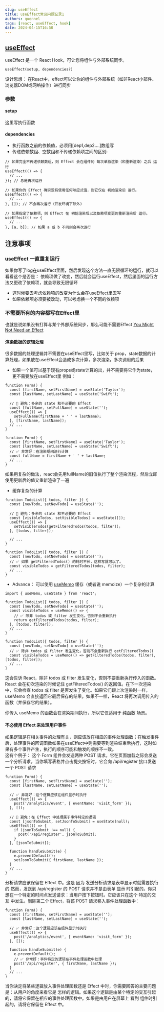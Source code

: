 ```yaml
---
slug: useEffect
title: useEffect常见问题记录1
authors: quennel
tags: [react, useEffect, hook]
date: 2024-04-15T16:50
---
```


## [useEffect](https://react.dev/reference/react/useEffect)
useEffect 是一个 React Hook，可让您将组件与外部系统同步。 
```
useEffect(setup, dependencies?)
```
设计思想： 在React中，effect可以让你的组件与外部系统（如非React小部件、浏览器DOM或网络操作）进行同步


### 参数
#### setup
这里写执行函数
#### dependencies
- 执行函数之前的依赖值，必须用[dep1,dep2....]数组写
- 传递依赖数组、空数组和不传递依赖项之间的区别: 
```
// 如果完全不传递依赖数组，则 Effect 会在组件的 每次单独渲染（和重新渲染）之后 运行
useEffect(() => {
  // ...
}); // 总是再次运行

// 如果你的 Effect 确实没有使用任何响应式值，则它仅在 初始渲染后 运行。
useEffect(() => {
  // ...
}, []); // 不会再次运行（开发环境下除外)

// 如果指定了依赖项，则 Effect 在 初始渲染后以及依赖项变更的重新渲染后 运行。
useEffect(() => {
  // ...
}, [a, b]); // 如果 a 或 b 不同则会再次运行
```
## 注意事项
### useEffect 一直重复运行
如果你写了log在useEffect里面，然后发现这个方法一直无限循环的运行，就可以看看这个是否是：
依赖项做了改变，然后就会运行useEffect，然后里面的运行方法又更改了依赖项，就会导致无限循环
- 这时候要去考虑依赖项的改变为什么会在useEffect里去写
- 如果依赖项必须要被改动，可以考虑换一个不同的依赖项
### 不需要所有的内容都写在Effect里
也就是说如果没有打算与某个外部系统同步，那么可能不需要Effect
[You Might Not Need an Effect](https://react.dev/learn/you-might-not-need-an-effect)

#### 渲染数据的逻辑处理
很多数据的处理逻辑并不需要在useEffect里写，比如关于 prop，state数据的计算处理，如果放在useEffect会造成多次计算，多次渲染，多次调用的后果
- 如果一个值可以基于现有props或state计算的出，并不需要将它作为state，更不需要放在useEffect里
例如：
```
function Form() {
  const [firstName, setFirstName] = useState('Taylor');
  const [lastName, setLastName] = useState('Swift');

  // 🔴 避免：多余的 state 和不必要的 Effect
  const [fullName, setFullName] = useState('');
  useEffect(() => {
    setFullName(firstName + ' ' + lastName);
  }, [firstName, lastName]);
  // ...
}

function Form() {
  const [firstName, setFirstName] = useState('Taylor');
  const [lastName, setLastName] = useState('Swift');
  // ✅ 非常好：在渲染期间进行计算
  const fullName = firstName + ' ' + lastName;
  // ...
}
```
如果用复杂的做法，react会先用fullName的旧值执行了整个渲染流程，然后立即使用更新后的值又重新渲染了一遍

- 缓存复杂的计算
```
function TodoList({ todos, filter }) {
  const [newTodo, setNewTodo] = useState('');

  // 🔴 避免：多余的 state 和不必要的 Effect
  const [visibleTodos, setVisibleTodos] = useState([]);
  useEffect(() => {
    setVisibleTodos(getFilteredTodos(todos, filter));
  }, [todos, filter]);

  // ...
}

function TodoList({ todos, filter }) {
  const [newTodo, setNewTodo] = useState('');
  // ✅ 如果 getFilteredTodos() 的耗时不长，这样写就可以了。
  const visibleTodos = getFilteredTodos(todos, filter);
  // ...
}
```
  
- Advance： 可以使用 [useMemo](https://react.dev/reference/react/useMemo) 缓存（或者说 memoize）一个复杂的计算
```
import { useMemo, useState } from 'react';

function TodoList({ todos, filter }) {
  const [newTodo, setNewTodo] = useState('');
  const visibleTodos = useMemo(() => {
    // ✅ 除非 todos 或 filter 发生变化，否则不会重新执行
    return getFilteredTodos(todos, filter);
  }, [todos, filter]);
  // ...
}

function TodoList({ todos, filter }) {
  const [newTodo, setNewTodo] = useState('');
  // ✅ 除非 todos 或 filter 发生变化，否则不会重新执行 getFilteredTodos()
  const visibleTodos = useMemo(() => getFilteredTodos(todos, filter), [todos, filter]);
  // ...
}
```
这会告诉 React，除非 todos 或 filter 发生变化，否则不要重新执行传入的函数。React 会在初次渲染的时候记住 getFilteredTodos() 的返回值。在下一次渲染中，它会检查 todos 或 filter 是否发生了变化。如果它们跟上次渲染时一样，useMemo 会直接返回它最后保存的结果。如果不一样，React 将再次调用传入的函数（并保存它的结果）。

你传入 useMemo 的函数会在渲染期间执行，所以它仅适用于 纯函数 场景。
#### 不必使用 Effect 来处理用户事件
如果逻辑是在相关事件的处理有关，则应该放在相应的事件处理函数；在触发事件后，处理事件的回调函数如果在useEffect中则需要等到渲染结束后执行，这时如果有多个事件产生，执行的顺序可能和触发的顺序不一致。  
这有个例子：
这个 Form 组件会发送两种 POST 请求。它在页面加载之际会发送一个分析请求。当你填写表格并点击提交按钮时，它会向 /api/register 接口发送一个 POST 请求
```
function Form() {
  const [firstName, setFirstName] = useState('');
  const [lastName, setLastName] = useState('');

  // ✅ 非常好：这个逻辑应该在组件显示时执行
  useEffect(() => {
    post('/analytics/event', { eventName: 'visit_form' });
  }, []);

  // 🔴 避免：在 Effect 中处理属于事件特定的逻辑
  const [jsonToSubmit, setJsonToSubmit] = useState(null);
  useEffect(() => {
    if (jsonToSubmit !== null) {
      post('/api/register', jsonToSubmit);
    }
  }, [jsonToSubmit]);

  function handleSubmit(e) {
    e.preventDefault();
    setJsonToSubmit({ firstName, lastName });
  }
  // ...
}
```
分析请求应该保留在 Effect 中。这是 因为 发送分析请求是表单显示时就需要执行的.然而，发送到 /api/register 的 POST 请求并不是由表单 显示 时引起的。你只想在一个特定的时间点发送请求：当用户按下按钮时。它应该只在这个 特定的交互 中发生。删除第二个 Effect，将该 POST 请求移入事件处理函数中：
```
function Form() {
  const [firstName, setFirstName] = useState('');
  const [lastName, setLastName] = useState('');

  // ✅ 非常好：这个逻辑应该在组件显示时执行
  useEffect(() => {
    post('/analytics/event', { eventName: 'visit_form' });
  }, []);

  function handleSubmit(e) {
    e.preventDefault();
    // ✅ 非常好：事件特定的逻辑在事件处理函数中处理
    post('/api/register', { firstName, lastName });
  }
  // ...
}
```
当你决定将某些逻辑放入事件处理函数还是 Effect 中时，你需要回答的主要问题是：从用户的角度来看它是 怎样的逻辑。如果这个逻辑是由某个特定的交互引起的，请将它保留在相应的事件处理函数中。如果是由用户在屏幕上 看到 组件时引起的，请将它保留在 Effect 中。